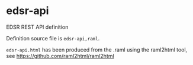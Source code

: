 # edsr-api
EDSR REST API definition

Definition source file is ```edsr-api,raml```.

```edsr-api.html``` has been produced from the .raml using the raml2html tool, see https://github.com/raml2html/raml2html
